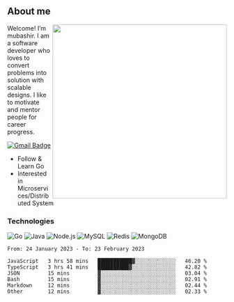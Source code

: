 ## About me

<img align="right" src="https://github-readme-stats-zhiwei-feng.vercel.app/api?username=mub4shir&show_icons=true" width="400" />

Welcome! I’m mubashir. I am a software developer who loves to convert problems into solution with scalable designs. I like to motivate and mentor people for career progress.

[![Gmail Badge](https://img.shields.io/badge/-mubashir11131719@gmail.com-c14438?style=flat-square&logo=Gmail&logoColor=white&link=mailto:mubashir11131719@gmail.com)](mailto:mubashir11131719@gmail.com)




- Follow & Learn Go
- Interested in Microservices/Distributed System


### Technologies
![Go](https://img.shields.io/badge/-Go-000000?style=flat-square&logo=go)
![Java](https://img.shields.io/badge/-Java-E34A86?style=flat-square&logo=java)
![Node.js](https://img.shields.io/badge/-Node.js-000000?style=flat-square&logo=node.js)
![MySQL](https://img.shields.io/badge/-MySQL-orange?style=flat-square&logo=MySQL)
![Redis](https://img.shields.io/badge/-Redis-black?style=flat-square&logo=Redis)
![MongoDB](https://img.shields.io/badge/-MongoDB-000000?style=flat-square&logo=mongodb)






<!--START_SECTION:waka-->

```text
From: 24 January 2023 - To: 23 February 2023

JavaScript   3 hrs 58 mins   ███████████▓░░░░░░░░░░░░░   46.20 %
TypeScript   3 hrs 41 mins   ██████████▓░░░░░░░░░░░░░░   42.82 %
JSON         15 mins         ▓░░░░░░░░░░░░░░░░░░░░░░░░   03.04 %
Bash         15 mins         ▓░░░░░░░░░░░░░░░░░░░░░░░░   02.91 %
Markdown     12 mins         ▓░░░░░░░░░░░░░░░░░░░░░░░░   02.44 %
Other        12 mins         ▓░░░░░░░░░░░░░░░░░░░░░░░░   02.33 %
```

<!--END_SECTION:waka-->
</p>


